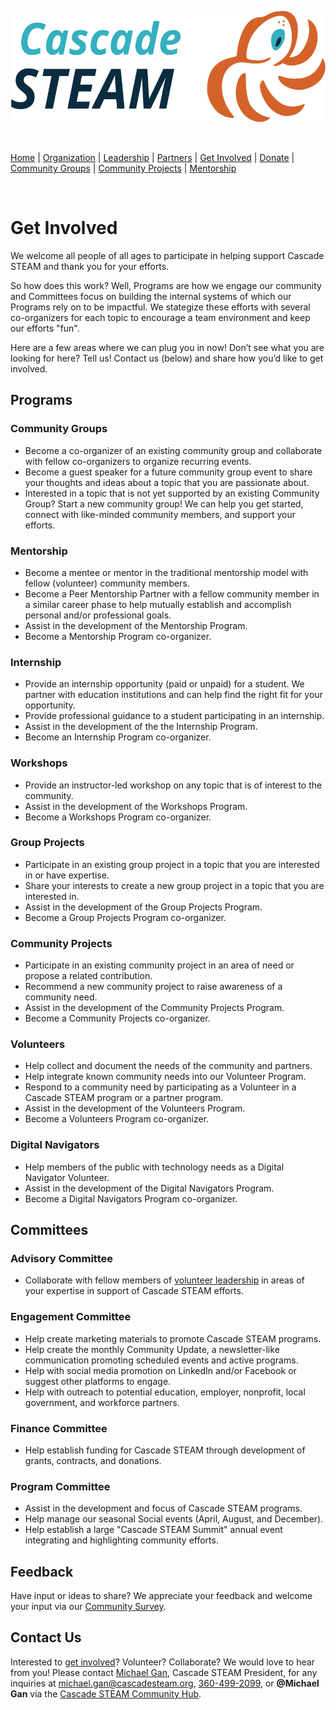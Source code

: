 <style>
  .header {
	display: none;
  }
  .footer {
	display: none;
  }
</style>

<p align="center"><img src="/assets/images/Cascade_STEAM_horizontal_logo_primary.svg" width="600" height="178" /></p>

<br>

[Home](/) | [Organization](/organization) | [Leadership](/leadership) | [Partners](/partners) | [Get Involved](/get-involved) | [Donate](/donate) | [Community Groups](/community-groups) | [Community Projects](/community-projects) | [Mentorship](/mentorship)

<br>

# Get Involved

We welcome all people of all ages to participate in helping support Cascade STEAM and thank you for your efforts.

So how does this work? Well, Programs are how we engage our community and Committees focus on building the internal systems of which our Programs rely on to be impactful. We stategize these efforts with several co-organizers for each topic to encourage a team environment and keep our efforts "fun".

Here are a few areas where we can plug you in now! Don’t see what you are looking for here? Tell us! Contact us (below) and share how you’d like to get involved.

## Programs

### Community Groups

- Become a co-organizer of an existing community group and collaborate with fellow co-organizers to organize recurring events.
- Become a guest speaker for a future community group event to share your thoughts and ideas about a topic that you are passionate about.
- Interested in a topic that is not yet supported by an existing Community Group? Start a new community group! We can help you get started, connect with like-minded community members, and support your efforts.

### Mentorship

- Become a mentee or mentor in the traditional mentorship model with fellow (volunteer) community members.
- Become a Peer Mentorship Partner with a fellow community member in a similar career phase to help mutually establish and accomplish personal and/or professional goals.
- Assist in the development of the Mentorship Program.
- Become a Mentorship Program co-organizer.

### Internship

- Provide an internship opportunity (paid or unpaid) for a student. We partner with education institutions and can help find the right fit for your opportunity.
- Provide professional guidance to a student participating in an internship.
- Assist in the development of the the Internship Program.
- Become an Internship Program co-organizer.

### Workshops

- Provide an instructor-led workshop on any topic that is of interest to the community.
- Assist in the development of the Workshops Program.
- Become a Workshops Program co-organizer.

### Group Projects

- Participate in an existing group project in a topic that you are interested in or have expertise.
- Share your interests to create a new group project in a topic that you are interested in.
- Assist in the development of the Group Projects Program.
- Become a Group Projects Program co-organizer.

### Community Projects

- Participate in an existing community project in an area of need or propose a related contribution.
- Recommend a new community project to raise awareness of a community need.
- Assist in the development of the Community Projects Program.
- Become a Community Projects co-organizer.

### Volunteers

- Help collect and document the needs of the community and partners.
- Help integrate known community needs into our Volunteer Program.
- Respond to a community need by participating as a Volunteer in a Cascade STEAM program or a partner program.
- Assist in the development of the Volunteers Program.
- Become a Volunteers Program co-organizer.

### Digital Navigators

- Help members of the public with technology needs as a Digital Navigator Volunteer.
- Assist in the development of the Digital Navigators Program.
- Become a Digital Navigators Program co-organizer.

## Committees

### Advisory Committee

- Collaborate with fellow members of [volunteer leadership](/leadership) in areas of your expertise in support of Cascade STEAM efforts.

### Engagement Committee

- Help create marketing materials to promote Cascade STEAM programs.
- Help create the monthly Community Update, a newsletter-like communication promoting scheduled events and active programs.
- Help with social media promotion on LinkedIn and/or Facebook or suggest other platforms to engage.
- Help with outreach to potential education, employer, nonprofit, local government, and workforce partners.

### Finance Committee

- Help establish funding for Cascade STEAM through development of grants, contracts, and donations.

### Program Committee

- Assist in the development and focus of Cascade STEAM programs.
- Help manage our seasonal Social events (April, August, and December).
- Help establish a large "Cascade STEAM Summit" annual event integrating and highlighting community efforts.

## Feedback

Have input or ideas to share? We appreciate your feedback and welcome your input via our [Community Survey](http://community-survey.cascadesteam.org).

## Contact Us

Interested to [get involved](/get-involved)? Volunteer? Collaborate? We would love to hear from you! Please contact [Michael Gan](https://www.linkedin.com/in/michaelbgan), Cascade STEAM President, for any inquiries at [michael.gan@cascadesteam.org](mailto:michael.gan@cascadesteam.org), [360-499-2099](tel:3604992099), or **@Michael Gan** via the [Cascade STEAM Community Hub](http://hub.cascadesteam.org).
